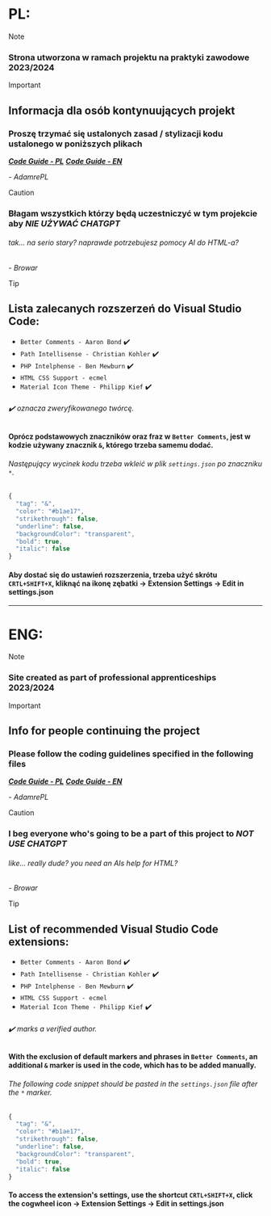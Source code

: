 # PL:
> [!NOTE]
> ### Strona utworzona w ramach projektu na praktyki zawodowe 2023/2024

> [!IMPORTANT]
> ## Informacja dla osób kontynuujących projekt
> ### Proszę trzymać się ustalonych zasad / stylizacji kodu ustalonego w poniższych plikach
> ***[Code Guide - PL](code-rules.pl.md "Standard kodowania tego projektu")***
> ***[Code Guide - EN](code-rules.en.md "This projects coding standard")***
> 
> *- AdamrePL*

> [!CAUTION]
> ### Błagam wszystkich którzy będą uczestniczyć w tym projekcie aby ***NIE UŻYWAĆ CHATGPT***
> ###### tak... na serio stary? naprawde potrzebujesz pomocy AI do HTML-a?
> *- Browar*

> [!TIP]
> ## Lista zalecanych rozszerzeń do Visual Studio Code: 
> - `Better Comments - Aaron Bond` :heavy_check_mark:
> - `Path Intellisense - Christian Kohler` :heavy_check_mark:
> - `PHP Intelphense - Ben Mewburn` :heavy_check_mark:
> - `HTML CSS Support - ecmel`
> - `Material Icon Theme - Philipp Kief` ✔️
> ###### :heavy_check_mark: oznacza zweryfikowanego twórcę.
> #### Oprócz podstawowych znaczników oraz fraz w `Better Comments`, jest w kodzie używany znacznik `&`, którego trzeba samemu dodać.
> ###### Następujący wycinek kodu trzeba wkleić w plik `settings.json` po znaczniku `*`.
> ```javascript
> {
>   "tag": "&",
>   "color": "#b1ae17",
>   "strikethrough": false,
>   "underline": false,
>   "backgroundColor": "transparent",
>   "bold": true,
>   "italic": false
> }
> ```
>#### Aby dostać się do ustawień rozszerzenia, trzeba użyć skrótu `CRTL+SHIFT+X`, kliknąć na ikonę zębatki -> Extension Settings -> Edit in settings.json

------

# ENG:
> [!NOTE]
> ### Site created as part of professional apprenticeships 2023/2024

> [!IMPORTANT]
> ## Info for people continuing the project
> ### Please follow the coding guidelines specified in the following files
> ***[Code Guide - PL](code-rules.pl.md "Standard kodowania tego projektu")***
> ***[Code Guide - EN](code-rules.en.md "This projects coding standard")***
> 
> *- AdamrePL*

> [!CAUTION]
> ### I beg everyone who's going to be a part of this project to ***NOT USE CHATGPT***
> ###### like... really dude? you need an AIs help for HTML?
> *- Browar*

> [!TIP] 
> ## List of recommended Visual Studio Code extensions:
> - `Better Comments - Aaron Bond` :heavy_check_mark:
> - `Path Intellisense - Christian Kohler` :heavy_check_mark:
> - `PHP Intelphense - Ben Mewburn` :heavy_check_mark:
> - `HTML CSS Support - ecmel`
> - `Material Icon Theme - Philipp Kief` ✔️
> ###### :heavy_check_mark: marks a verified author.
> #### With the exclusion of default markers and phrases in `Better Comments`, an additional `&` marker is used in the code, which has to be added manually.
> ###### The following code snippet should be pasted in the `settings.json` file after the `*` marker.
> ```javascript
> {
>   "tag": "&",
>   "color": "#b1ae17",
>   "strikethrough": false,
>   "underline": false,
>   "backgroundColor": "transparent",
>   "bold": true,
>   "italic": false
> }
> ```
>#### To access the extension's settings, use the shortcut `CRTL+SHIFT+X`, click the cogwheel icon -> Extension Settings -> Edit in settings.json